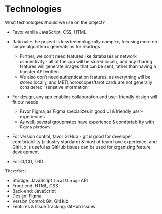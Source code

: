 # Technologies

What technologies should we use on the project?
- Favor vanilla JavaScript, CSS, HTML
- Rationale: the project is less technologically complex, focusing more on simple algorithmic generations for readings
  - Further, we don't need features like databases or network connectivity - all of the app will be stored locally, and any sharing features will generate images that can be sent, rather than having a transfer API written
  - We also don't need authentication features, as everything will be stored locally, and MBTI/horoscopes/tarot cards are not generally considered "sensitive information"

- For design, any app enabling collaboration and user-friendly design will fit our needs
  - Favor Figma, as Figma specializes in good UI & friendly user-experiences
  - As well, several groupmates have experience & comfortability with Figma platform

- For version control, favor GitHub - git is good for developer comfortability (industry standard) & most of team have experience, and GitHub is useful as GitHub issues can be used for organizing feature development

- For CI/CD, TBD

Therefore:

- Storage: JavaScript `localStorage` API
- Front-end: HTML, CSS
- Back-end: JavaScript
- Design: Figma
- Version Control: Git, GitHub
- Features & Issue Tracking: GitHub Issues